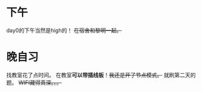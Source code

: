 # 下午
day0的下午当然是high的！
~~在宿舍和黎明一起。~~
# 晚自习
找教室花了点时间。
在教室**可以带插线板**！<del>我还是开了节点模式。</del>
就刷第二天的题。
<del>WIFI藏得真深。。。</del>